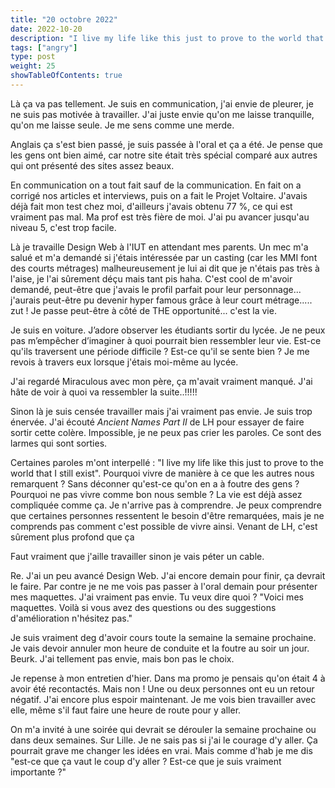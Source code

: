 ```yaml
---
title: "20 octobre 2022"
date: 2022-10-20
description: "I live my life like this just to prove to the world that I still exist"
tags: ["angry"]
type: post
weight: 25
showTableOfContents: true
---
```


Là ça va pas tellement. Je suis en communication, j'ai envie de pleurer, je ne suis pas motivée à travailler. J'ai juste envie qu'on me laisse tranquille, qu'on me laisse seule. Je me sens comme une merde.

Anglais ça s'est bien passé, je suis passée à l'oral et ça a été. Je pense que les gens ont bien aimé, car notre site était très spécial comparé aux autres qui ont présenté des sites assez beaux.

En communication on a tout fait sauf de la communication. En fait on a corrigé nos articles et interviews, puis on a fait le Projet Voltaire. J'avais déjà fait mon test chez moi, d'ailleurs j'avais obtenu 77 %, ce qui est vraiment pas mal. Ma prof est très fière de moi. J'ai pu avancer jusqu'au niveau 5, c'est trop facile.

Là je travaille Design Web à l'IUT en attendant mes parents. Un mec m'a salué et m'a demandé si j'étais intéressée par un casting (car les MMI font des courts métrages) malheureusement je lui ai dit que je n'étais pas très à l'aise, je l'ai sûrement déçu mais tant pis haha. C'est cool de m'avoir demandé, peut-être que j'avais le profil parfait pour leur personnage... j'aurais peut-être pu devenir hyper famous grâce à leur court métrage..... zut ! Je passe peut-être à côté de THE opportunité... c'est la vie.

Je suis en voiture. J’adore observer les étudiants sortir du lycée. Je ne peux pas m’empêcher d’imaginer à quoi pourrait bien ressembler leur vie. Est-ce qu'ils traversent une période difficile ? Est-ce qu'il se sente bien ? Je me revois à travers eux lorsque j'étais moi-même au lycée.

J'ai regardé Miraculous avec mon père, ça m'avait vraiment manqué. J'ai hâte de voir à quoi va ressembler la suite..!!!!!

Sinon là je suis censée travailler mais j'ai vraiment pas envie. Je suis trop énervée. J'ai écouté *Ancient Names Part II* de LH pour essayer de faire sortir cette colère. Impossible, je ne peux pas crier les paroles. Ce sont des larmes qui sont sorties.

Certaines paroles m'ont interpellé : "I live my life like this just to prove to the world that I still exist". Pourquoi vivre de manière à ce que les autres nous remarquent ? Sans déconner qu'est-ce qu'on en a à foutre des gens ? Pourquoi ne pas vivre comme bon nous semble ? La vie est déjà assez compliquée comme ça. Je n'arrive pas à comprendre. Je peux comprendre que certaines personnes ressentent le besoin d'être remarquées, mais je ne comprends pas comment c'est possible de vivre ainsi. Venant de LH, c'est sûrement plus profond que ça

Faut vraiment que j'aille travailler sinon je vais péter un cable.

Re. J'ai un peu avancé Design Web. J'ai encore demain pour finir, ça devrait le faire. Par contre je ne me vois pas passer à l'oral demain pour présenter mes maquettes. J'ai vraiment pas envie. Tu veux dire quoi ? "Voici mes maquettes. Voilà si vous avez des questions ou des suggestions d'amélioration n'hésitez pas."

Je suis vraiment deg d'avoir cours toute la semaine la semaine prochaine. Je vais devoir annuler mon heure de conduite et la foutre au soir un jour. Beurk. J'ai tellement pas envie, mais bon pas le choix.

Je repense à mon entretien d'hier. Dans ma promo je pensais qu'on était 4 à avoir été recontactés. Mais non ! Une ou deux personnes ont eu un retour négatif. J'ai encore plus espoir maintenant. Je me vois bien travailler avec elle, même s'il faut faire une heure de route pour y aller.

On m'a invité à une soirée qui devrait se dérouler la semaine prochaine ou dans deux semaines. Sur Lille. Je ne sais pas si j'ai le courage d'y aller. Ça pourrait grave me changer les idées en vrai. Mais comme d'hab je me dis "est-ce que ça vaut le coup d'y aller ? Est-ce que je suis vraiment importante ?"